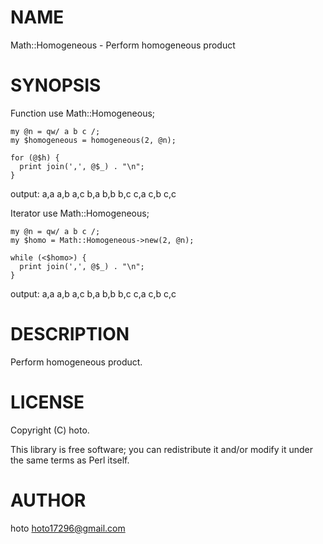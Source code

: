 # NAME

Math::Homogeneous - Perform homogeneous product

# SYNOPSIS
Function
    use Math::Homogeneous;

    my @n = qw/ a b c /;
    my $homogeneous = homogeneous(2, @n);

    for (@$h) {
      print join(',', @$_) . "\n";
    }

output:
    a,a
    a,b
    a,c
    b,a
    b,b
    b,c
    c,a
    c,b
    c,c

Iterator
    use Math::Homogeneous;

    my @n = qw/ a b c /;
    my $homo = Math::Homogeneous->new(2, @n);
    
    while (<$homo>) {
      print join(',', @$_) . "\n";
    }

output:
    a,a
    a,b
    a,c
    b,a
    b,b
    b,c
    c,a
    c,b
    c,c

# DESCRIPTION

Perform homogeneous product.

# LICENSE

Copyright (C) hoto.

This library is free software; you can redistribute it and/or modify
it under the same terms as Perl itself.

# AUTHOR

hoto <hoto17296@gmail.com>
